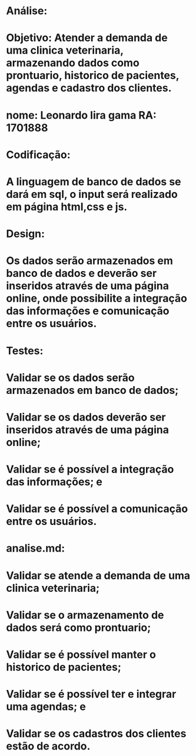 # Análise:
# Objetivo: Atender a demanda de uma clinica veterinaria, armazenando dados como prontuario, historico de pacientes, agendas e cadastro dos clientes.
# nome: Leonardo lira gama RA: 1701888

# Codificação:
# A linguagem de banco de dados se dará em sql, o input será realizado em página html,css e js.

# Design:
# Os dados serão armazenados em banco de dados e deverão ser inseridos através de uma página online, onde possibilite a integração das informações e comunicação entre os usuários.

# Testes:
# Validar se os dados serão armazenados em banco de dados;
# Validar se os dados deverão ser inseridos através de uma página online;
# Validar se é possível a integração das informações; e
# Validar se é possível a comunicação entre os usuários.

# analise.md:
# Validar se atende a demanda de uma clinica veterinaria;
# Validar se o armazenamento de dados será como prontuario;
# Validar se é possível manter o historico de pacientes;
# Validar se é possível ter e integrar uma agendas; e
# Validar se os cadastros dos clientes estão de acordo.
